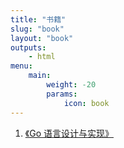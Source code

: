 ```yaml
---
title: "书籍"
slug: "book"
layout: "book"
outputs:
    - html
menu:
    main:
        weight: -20
        params: 
            icon: book
---
```


1. [《Go 语言设计与实现》](https://draveness.me/golang/)